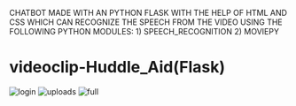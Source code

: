 CHATBOT MADE WITH AN PYTHON FLASK WITH THE HELP OF HTML AND CSS WHICH CAN RECOGNIZE THE SPEECH FROM THE VIDEO USING THE FOLLOWING PYTHON MODULES: 1) SPEECH_RECOGNITION 2) MOVIEPY

# videoclip-Huddle_Aid(Flask)

![login](https://github.com/GIRINATH25/Huddle-Aid/assets/117648226/384916b0-405a-49b1-ac28-1fed6ec99d43)
![uploads](https://github.com/GIRINATH25/Huddle-Aid/assets/117648226/44b91a02-b394-4f84-a892-0085c645859f)
![full](https://github.com/GIRINATH25/Huddle-Aid/assets/117648226/b58c2c73-02de-42a3-8b16-094ea9e6c8d8)
